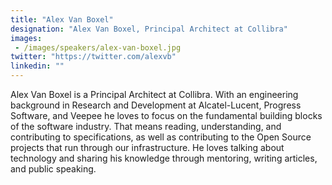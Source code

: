 ```yaml
---
title: "Alex Van Boxel"
designation: "Alex Van Boxel, Principal Architect at Collibra"
images: 
 - /images/speakers/alex-van-boxel.jpg
twitter: "https://twitter.com/alexvb"
linkedin: ""
---
```


Alex Van Boxel is a Principal Architect at Collibra. With an engineering background in Research and Development at Alcatel-Lucent, Progress Software, and Veepee he loves to focus on the fundamental building blocks of the software industry. That means reading, understanding, and contributing to specifications, as well as contributing to the Open Source projects that run through our infrastructure. He loves talking about technology and sharing his knowledge through mentoring, writing articles, and public speaking.